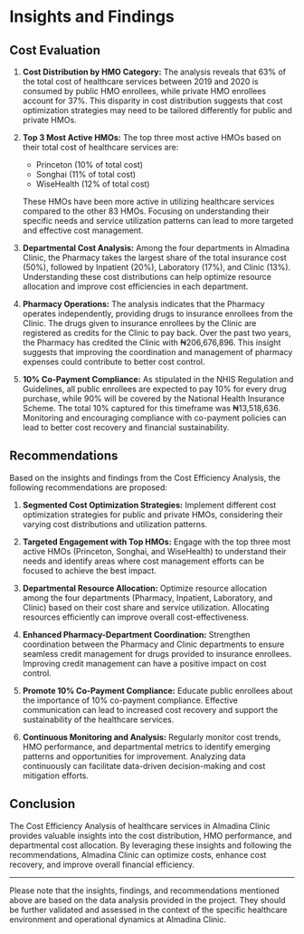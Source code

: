 # Insights and Findings

## Cost Evaluation

1. **Cost Distribution by HMO Category:** The analysis reveals that 63% of the total cost of healthcare services between 2019 and 2020 is consumed by public HMO enrollees, while private HMO enrollees account for 37%. This disparity in cost distribution suggests that cost optimization strategies may need to be tailored differently for public and private HMOs.

2. **Top 3 Most Active HMOs:** The top three most active HMOs based on their total cost of healthcare services are:
   - Princeton (10% of total cost)
   - Songhai (11% of total cost)
   - WiseHealth (12% of total cost)

   These HMOs have been more active in utilizing healthcare services compared to the other 83 HMOs. Focusing on understanding their specific needs and service utilization patterns can lead to more targeted and effective cost management.

3. **Departmental Cost Analysis:** Among the four departments in Almadina Clinic, the Pharmacy takes the largest share of the total insurance cost (50%), followed by Inpatient (20%), Laboratory (17%), and Clinic (13%). Understanding these cost distributions can help optimize resource allocation and improve cost efficiencies in each department.

4. **Pharmacy Operations:** The analysis indicates that the Pharmacy operates independently, providing drugs to insurance enrollees from the Clinic. The drugs given to insurance enrollees by the Clinic are registered as credits for the Clinic to pay back. Over the past two years, the Pharmacy has credited the Clinic with ₦206,676,896. This insight suggests that improving the coordination and management of pharmacy expenses could contribute to better cost control.

5. **10% Co-Payment Compliance:** As stipulated in the NHIS Regulation and Guidelines, all public enrollees are expected to pay 10% for every drug purchase, while 90% will be covered by the National Health Insurance Scheme. The total 10% captured for this timeframe was ₦13,518,636. Monitoring and encouraging compliance with co-payment policies can lead to better cost recovery and financial sustainability.

## Recommendations

Based on the insights and findings from the Cost Efficiency Analysis, the following recommendations are proposed:

1. **Segmented Cost Optimization Strategies:** Implement different cost optimization strategies for public and private HMOs, considering their varying cost distributions and utilization patterns.

2. **Targeted Engagement with Top HMOs:** Engage with the top three most active HMOs (Princeton, Songhai, and WiseHealth) to understand their needs and identify areas where cost management efforts can be focused to achieve the best impact.

3. **Departmental Resource Allocation:** Optimize resource allocation among the four departments (Pharmacy, Inpatient, Laboratory, and Clinic) based on their cost share and service utilization. Allocating resources efficiently can improve overall cost-effectiveness.

4. **Enhanced Pharmacy-Department Coordination:** Strengthen coordination between the Pharmacy and Clinic departments to ensure seamless credit management for drugs provided to insurance enrollees. Improving credit management can have a positive impact on cost control.

5. **Promote 10% Co-Payment Compliance:** Educate public enrollees about the importance of 10% co-payment compliance. Effective communication can lead to increased cost recovery and support the sustainability of the healthcare services.

6. **Continuous Monitoring and Analysis:** Regularly monitor cost trends, HMO performance, and departmental metrics to identify emerging patterns and opportunities for improvement. Analyzing data continuously can facilitate data-driven decision-making and cost mitigation efforts.

## Conclusion

The Cost Efficiency Analysis of healthcare services in Almadina Clinic provides valuable insights into the cost distribution, HMO performance, and departmental cost allocation. By leveraging these insights and following the recommendations, Almadina Clinic can optimize costs, enhance cost recovery, and improve overall financial efficiency.

---
Please note that the insights, findings, and recommendations mentioned above are based on the data analysis provided in the project. They should be further validated and assessed in the context of the specific healthcare environment and operational dynamics at Almadina Clinic.
